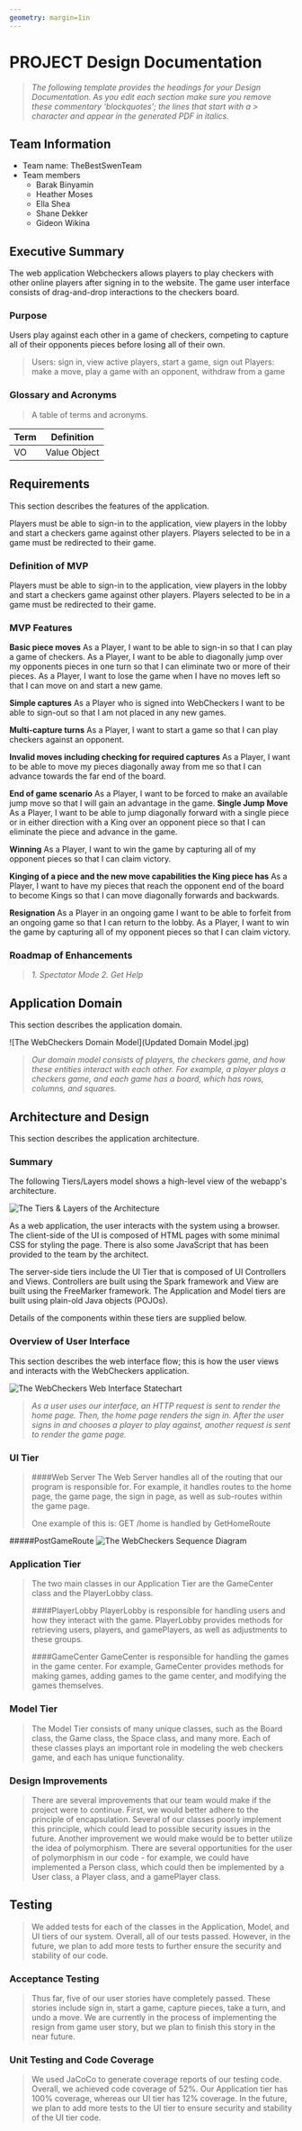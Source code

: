 ```yaml
---
geometry: margin=1in
---
```

# PROJECT Design Documentation

> _The following template provides the headings for your Design
> Documentation.  As you edit each section make sure you remove these
> commentary 'blockquotes'; the lines that start with a > character
> and appear in the generated PDF in italics._

## Team Information
* Team name: TheBestSwenTeam
* Team members
  * Barak Binyamin
  * Heather Moses
  * Ella Shea
  * Shane Dekker
  * Gideon Wikina

## Executive Summary

The web application Webcheckers allows players 
to play checkers with other online players after signing in to the website.
The game user interface consists of drag-and-drop interactions to the checkers board.

### Purpose
Users play against each other in a game of checkers, competing to capture all of their
opponents pieces before losing all of their own.
> Users: sign in, view active players, start a game, sign out
> Players: make a move, play a game with an opponent, withdraw from a game

### Glossary and Acronyms
>A table of terms and acronyms.

| Term | Definition |
|------|------------|
| VO | Value Object |


## Requirements

This section describes the features of the application.

Players must be able to sign-in to the application, view players in the lobby and 
start a checkers game against other players. Players selected to be in
a game must be redirected to their game.

### Definition of MVP
Players must be able to sign-in to the application, view players in the lobby and 
start a checkers game against other players. Players selected to be in
a game must be redirected to their game.

### MVP Features


<b>Basic piece moves</b>
As a Player, I want to be able to sign-in so that I can play a game of checkers.
As a Player, I want to be able to diagonally jump over my opponents pieces in one turn so that I can eliminate two or more of their pieces.
As a Player, I want to lose the game when I have no moves left so that I can move on and start a new game.

<b>Simple captures</b>
 As a Player who is signed into WebCheckers I want to be able to sign-out so that I am not placed in any new games.

<b>Multi-capture turns</b>
As a Player, I want to start a game so that I can play checkers against an opponent.

<b>Invalid moves including checking for required captures</b>
As a Player, I want to be able to move my pieces diagonally away from me so that I can advance towards the far end of the board.

<b>End of game scenario</b>
As a Player, I want to be forced to make an available jump move so that I will gain an advantage in the game.
<b>Single Jump Move</b>
As a Player, I want to be able to jump diagonally forward with a single piece or in either direction with a King over an opponent piece so that I can eliminate the piece and advance in the game.

<b>Winning</b>
As a Player, I want to win the game by capturing all of my opponent pieces so that I can claim victory.

<b>Kinging of a piece and the new move capabilities the King piece has</b>
As a Player, I want to have my pieces that reach the opponent end of the board to become Kings so that I can move diagonally forwards and backwards.

<b>Resignation</b>
As a Player in an ongoing game I want to be able to forfeit from an ongoing game so that I can return to the lobby.
As a Player, I want to win the game by capturing all of my opponent pieces so that I can claim victory.  


### Roadmap of Enhancements
> _1. Spectator Mode_
> _2. Get Help_


## Application Domain

This section describes the application domain.

![The WebCheckers Domain Model](Updated Domain Model.jpg)

> _Our domain model consists of players, the checkers game, and
>how these entities interact with each other. For example, a player
>plays a checkers game, and each game has a board, which has
>rows, columns, and squares._


## Architecture and Design

This section describes the application architecture.

### Summary

The following Tiers/Layers model shows a high-level view of the webapp's architecture.

![The Tiers & Layers of the Architecture](architecture-tiers-and-layers.png)

As a web application, the user interacts with the system using a
browser.  The client-side of the UI is composed of HTML pages with
some minimal CSS for styling the page.  There is also some JavaScript
that has been provided to the team by the architect.

The server-side tiers include the UI Tier that is composed of UI Controllers and Views.
Controllers are built using the Spark framework and View are built using the FreeMarker framework.  The Application and Model tiers are built using plain-old Java objects (POJOs).

Details of the components within these tiers are supplied below.


### Overview of User Interface

This section describes the web interface flow; this is how the user views and interacts
with the WebCheckers application.

![The WebCheckers Web Interface Statechart](StateChart.png)

> _As a user uses our interface, an HTTP request is sent to 
>render the home page. Then, the home page renders the sign in.
>After the user signs in and chooses a player to play against, 
>another request is sent to render the game page._


### UI Tier
> ####Web Server
>The Web Server handles all of the routing that our program
>is responsible for. For example, it handles routes to the home
>page, the game page, the sign in page, as well as sub-routes
>within the game page. 
>
>One example of this is:
>GET /home is handled by GetHomeRoute

#####PostGameRoute
![The WebCheckers Sequence Diagram](SequenceDiagram.png)

### Application Tier
> The two main classes in our Application Tier are the GameCenter
> class and the PlayerLobby class. 
>
> ####PlayerLobby
>PlayerLobby is responsible for handling users and how they
>interact with the game. PlayerLobby provides methods for retrieving
>users, players, and gamePlayers, as well as adjustments to these
>groups. 
>
>####GameCenter
>GameCenter is responsible for handling the games in the game center.
>For example, GameCenter provides methods for making games, adding games
>to the game center, and modifying the games themselves.


### Model Tier
> The Model Tier consists of many unique classes, such as the Board class,
>the Game class, the Space class, and many more. Each of these classes
>plays an important role in modeling the web checkers game, and each has
>unique functionality. 

### Design Improvements
>There are several improvements that our team would make if the project
>were to continue. First, we would better adhere to the principle
>of encapsulation. Several of our classes poorly implement this principle,
>which could lead to possible security issues in the future. Another
>improvement we would make would be to better utilize the idea of polymorphism.
>There are several opportunities for the user of polymorphism in our code - for example,
>we could have implemented a Person class, which could then be implemented by
>a User class, a Player class, and a gamePlayer class.

## Testing
> We added tests for each of the classes in the Application, Model, 
>and UI tiers of our system. Overall, all of our tests passed.
>However, in the future, we plan to add more tests to further ensure
>the security and stability of our code.

### Acceptance Testing
> Thus far, five of our user stories have completely passed. These
>stories include sign in, start a game, capture pieces, take a turn,
>and undo a move. We are currently in the process of implementing the 
>resign from game user story, but we plan to finish this story in the near
>future. 

### Unit Testing and Code Coverage
> We used JaCoCo to generate coverage reports of our testing code.
>Overall, we achieved code coverage of 52%. Our Application tier has
>100% coverage, whereas our UI tier has 12% coverage. In the future,
>we plan to add more tests to the UI tier to ensure security and stability
>of the UI tier code. 